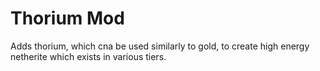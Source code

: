 # Thorium Mod

Adds thorium, which cna be used similarly to gold, to create high energy netherite which exists in various tiers.